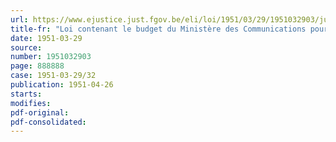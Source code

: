 ```yaml
---
url: https://www.ejustice.just.fgov.be/eli/loi/1951/03/29/1951032903/justel
title-fr: "Loi contenant le budget du Ministère des Communications pour l'exercice 1951"
date: 1951-03-29
source:
number: 1951032903
page: 888888
case: 1951-03-29/32
publication: 1951-04-26
starts:
modifies:
pdf-original:
pdf-consolidated:
---
```


